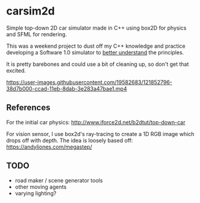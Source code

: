 # carsim2d

Simple top-down 2D car simulator made in C++ using box2D for physics and SFML for rendering.

This was a weekend project to dust off my C++ knowledge and practice developing a Software 1.0 simulator to [better understand](https://en.wikipedia.org/wiki/Wikipedia:Chesterton's_fence) the principles.

It is pretty barebones and could use a bit of cleaning up, so don't get that excited.




https://user-images.githubusercontent.com/19582683/121852796-38d7b000-ccad-11eb-8dab-3e283a47bae1.mp4





## References

For the initial car physics: http://www.iforce2d.net/b2dtut/top-down-car

For vision sensor, I use box2d's ray-tracing to create a 1D RGB image which drops off with depth. The idea is loosely based off: https://andyljones.com/megastep/


## TODO

- road maker / scene generator tools
- other moving agents
- varying lighting?
